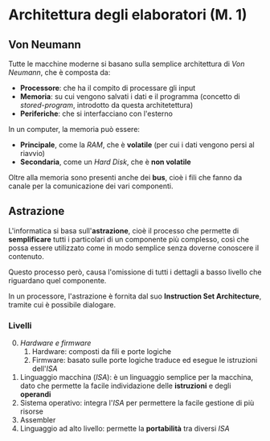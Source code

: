 # Architettura degli elaboratori (M. 1)

## Von Neumann

Tutte le macchine moderne si basano sulla semplice architettura di _Von Neumann_, che è composta da:
- **Processore**: che ha il compito di processare gli input
- **Memoria**: su cui vengono salvati i dati e il programma (concetto di _stored-program_, introdotto da questa architetettura)
- **Periferiche**: che si interfacciano con l'esterno

In un computer, la memoria può essere:
- **Principale**, come la _RAM_, che è **volatile** (per cui i dati vengono persi al riavvio)
- **Secondaria**, come un _Hard Disk_, che è **non volatile**

Oltre alla memoria sono presenti anche dei **bus**, cioè i fili che fanno da canale per la comunicazione dei vari componenti.

## Astrazione

L'informatica si basa sull'**astrazione**, cioè il processo che permette di **semplificare** tutti i particolari di un componente più complesso, così che possa essere utilizzato come in modo semplice senza doverne conoscere il contenuto.

Questo processo però, causa l'omissione di tutti i dettagli a basso livello che riguardano quel componente.

In un processore, l'astrazione è fornita dal suo **Instruction Set Architecture**, tramite cui è possibile dialogare.

### Livelli

0. _Hardware e firmware_
	1. Hardware: composti da fili e porte logiche
	2. Firmware: basato sulle porte logiche traduce ed esegue le istruzioni dell'_ISA_
1. Linguaggio macchina (_ISA_): è un linguaggio semplice per la macchina, dato che permette la facile individazione delle **istruzioni** e degli **operandi**
2. Sistema operativo: integra l'_ISA_ per permettere la facile gestione di più risorse
3. Assembler
4. Linguaggio ad alto livello: permette la **portabilità** tra diversi _ISA_
